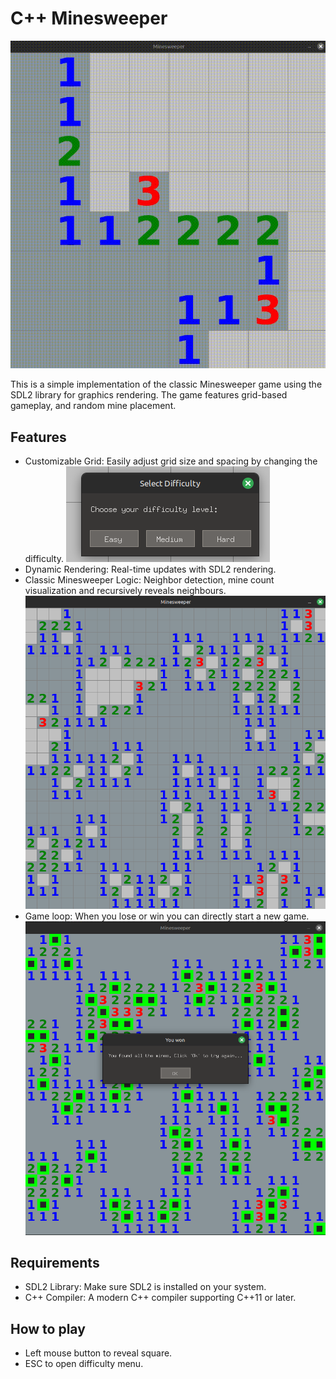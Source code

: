 # C++ Minesweeper

![demo](images/demo.gif)

This is a simple implementation of the classic Minesweeper game using the SDL2 library for graphics rendering. The game features grid-based gameplay, and random mine placement.

## Features
- Customizable Grid: Easily adjust grid size and spacing by changing the difficulty. ![difficulty](images/difficulty.png)
- Dynamic Rendering: Real-time updates with SDL2 rendering. 
- Classic Minesweeper Logic: Neighbor detection, mine count visualization and recursively reveals neighbours. ![game](images/game.png)
- Game loop: When you lose or win you can directly start a new game. ![win](images/win.png)

## Requirements

- SDL2 Library: Make sure SDL2 is installed on your system.
- C++ Compiler: A modern C++ compiler supporting C++11 or later.

## How to play

- Left mouse button to reveal square.
- ESC to open difficulty menu.